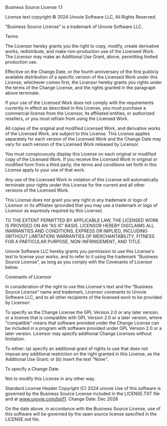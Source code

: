 Business Source License 1.1

License text copyright © 2024 Unovie Software LLC, All Rights Reserved. 

"Business Source License" is a trademark of Unovie Software LLC.

Terms

The Licensor hereby grants you the right to copy, modify, create derivative works, redistribute, and make non-production use of the Licensed Work. The Licensor may make an Additional Use Grant, above, permitting limited production use.

Effective on the Change Date, or the fourth anniversary of the first publicly available distribution of a specific version of the Licensed Work under this License, whichever comes first, the Licensor hereby grants you rights under the terms of the Change License, and the rights granted in the paragraph above terminate.

If your use of the Licensed Work does not comply with the requirements currently in effect as described in this License, you must purchase a commercial license from the Licensor, its affiliated entities, or authorized resellers, or you must refrain from using the Licensed Work.

All copies of the original and modified Licensed Work, and derivative works of the Licensed Work, are subject to this License. This License applies separately for each version of the Licensed Work and the Change Date may vary for each version of the Licensed Work released by Licensor.

You must conspicuously display this License on each original or modified copy of the Licensed Work. If you receive the Licensed Work in original or modified form from a third party, the terms and conditions set forth in this License apply to your use of that work.

Any use of the Licensed Work in violation of this License will automatically terminate your rights under this License for the current and all other versions of the Licensed Work.

This License does not grant you any right in any trademark or logo of Licensor or its affiliates (provided that you may use a trademark or logo of Licensor as expressly required by this License).

TO THE EXTENT PERMITTED BY APPLICABLE LAW, THE LICENSED WORK IS PROVIDED ON AN "AS IS" BASIS. LICENSOR HEREBY DISCLAIMS ALL WARRANTIES AND CONDITIONS, EXPRESS OR IMPLIED, INCLUDING (WITHOUT LIMITATION) WARRANTIES OF MERCHANTABILITY, FITNESS FOR A PARTICULAR PURPOSE, NON-INFRINGEMENT, AND TITLE.

Unovie Software LLC hereby grants you permission to use this License's text to license your works, and to refer to it using the trademark "Business Source License", as long as you comply with the Covenants of Licensor below.

Covenants of Licensor

In consideration of the right to use this License's text and the "Business Source License" name and trademark, Licensor covenants to Unovie Software LLC, and to all other recipients of the licensed work to be provided by Licensor:

To specify as the Change License the GPL Version 2.0 or any later version, or a license that is compatible with GPL Version 2.0 or a later version, where "compatible" means that software provided under the Change License can be included in a program with software provided under GPL Version 2.0 or a later version. Licensor may specify additional Change Licenses without limitation.

To either: (a) specify an additional grant of rights to use that does not impose any additional restriction on the right granted in this License, as the Additional Use Grant; or (b) insert the text "None".

To specify a Change Date.

Not to modify this License in any other way.

Standard License Header
Copyright (C) 2024 unovie
Use of this software is governed by the Business Source License included in the LICENSE.TXT file and at www.unovie.com/bsl11.
Change Date: Dec 2028

On the date above, in accordance with the Business Source License, use of this software will be governed by the open source license specified in the LICENSE.md file.
